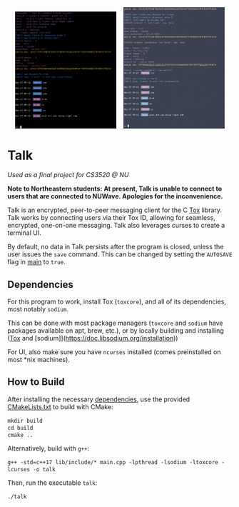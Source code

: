 <p align="center"> 
    <img src="screen_linux_1.png" width="45%" />
    &nbsp;&nbsp;
    <img src="screen_mac.png" width="45%" />
</p>


# Talk

*Used as a final project for CS3520 @ NU*

**Note to Northeastern students: At present, Talk is unable to connect to users that are connected to NUWave. Apologies for the inconvenience.**

Talk is an encrypted, peer-to-peer messaging client for the C [Tox](https://github.com/TokTok/c-toxcore/) library.
Talk works by connecting users via their Tox ID, allowing for seamless, encrypted, one-on-one messaging.
Talk also leverages curses to create a terminal UI.

By default, no data in Talk persists after the program is closed, unless the user issues the `save` command.
This can be changed by setting the `AUTOSAVE` flag in [main](main.cpp) to `true`.


## Dependencies

For this program to work, install Tox (`toxcore`), and all of its dependencies, most notably `sodium`.

This can be done with most package managers (`toxcore` and `sodium` have packages available on apt, brew, etc.), or by locally building and installing ([Tox](https://github.com/TokTok/c-toxcore/blob/master/INSTALL.md#requirements) and [sodium]](https://doc.libsodium.org/installation))

For UI, also make sure you have `ncurses` installed (comes preinstalled on most *nix machines).


## How to Build

After installing the necessary [dependencies](#Dependencies), use the provided [CMakeLists.txt](./CMakeLists.txt) to build with CMake:
```
mkdir build
cd build
cmake ..
```

Alternatively, build with `g++`:
```
g++ -std=c++17 lib/include/* main.cpp -lpthread -lsodium -ltoxcore -lcurses -o talk
```

Then, run the executable `talk`:
```
./talk
```


## 


